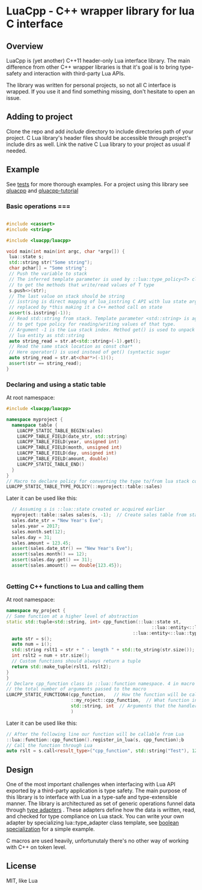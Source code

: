 # LuaCpp - C++ wrapper library for lua C interface #

## Overview ##

LuaCpp is (yet another) C++11 header-only Lua interface library. 
The main difference from other C++ wrapper libraries is that it's
goal is to bring type-safety and interaction with third-party Lua
APIs.

The library was written for personal projects, so not all C interface
is wrapped. If you use it and find something missing, don't hesitate
to open an issue.

## Adding to project ##
Clone the repo and add *include* directory to include directories path
of your project.
C Lua library's header files should be accessible through project's include
dirs as well. Link the native C Lua library to your project as usual if needed.

## Example ##

See [tests](test/luacpp_test.cpp) for more thorough examples.
For a project using this library see [qluacpp](https://github.com/elelel/qluacpp)
and [qluacpp-tutorial](https://github.com/elelel/qluacpp-tutorial)

### Basic operations ===

```c++

#include <cassert>
#include <string>

#include <luacpp/luacpp>

void main(int main(int argc, char *argv[]) {
 lua::state s;
 std::string str("Some string");
 char pchar[] = "Some string";
 // Push the variable to stack
 // The inferred template parameter is used by ::lua::type_policy<T> class
 // to get the methods that write/read values of T type
 s.push<>(str);
 // The last value on stack should be string
 // isstring is direct mapping of lua_isstring C API with lua state argument
 // replaced by *this making it a C++ method call on state
 assert(s.isstring(-1));
 // Read std::string from stack. Template parameter <std::string> is again used
 // to get type policy for reading/writing values of that type.
 // Argument -1 is the Lua stack index. Method get() is used to unpack
 // lua entity as std::string
 auto string_read = str.at<std::string>(-1).get();
 // Read the same stack location as const char*
 // Here operator() is used instead of get() (syntactic sugar
 auto string_read = str.at<char*>(-1)();  
 assert(str == string_read);
}
```

### Declaring and using a static table ###

At root namespace:


```c++
#include <luacpp/luacpp>

namespace myproject {
  namespace table {
    LUACPP_STATIC_TABLE_BEGIN(sales)
    LUACPP_TABLE_FIELD(date_str, std::string)
    LUACPP_TABLE_FIELD(year, unsigned int)
    LUACPP_TABLE_FIELD(month, unsigned int)
    LUACPP_TABLE_FIELD(day, unsigned int)
    LUACPP_TABLE_FIELD(amount, double)
    LUACPP_STATIC_TABLE_END()
  }
}
// Macro to declare policy for converting the type to/from lua stack contents
LUACPP_STATIC_TABLE_TYPE_POLICY(::myproject::table::sales)
```

Later it can be used like this:

```c++
  // Assuming s is ::lua::state created or acquired earlier
  myproject::table::sales sales(s, -1);  // Create sales table from stack at stack index -1
  sales.date_str = "New Year's Eve";
  sales.year = 2017;
  sales.month.set(12);
  sales.day = 31;
  sales.amount = 123.45;
  assert(sales.date_str() == "New Year's Eve");
  assert(sales.month() == 12);
  assert(sales.day.get() == 31);
  assert(sales.amount() == double{123.45});
  
```

### Getting C++ functions to Lua and calling them ###
At root namespace:

```c++
namespace my_project {
// Same function at a higher level of abstraction
static std::tuple<std::string, int> cpp_function(::lua::state st,
                                                      ::lua::entity<::lua::type_policy<std::string>> s,
                                               ::lua::entity<::lua::type_policy<int>> i) {
  auto str = s();
  auto num = i();
  std::string rslt1 = str + " - length " + std::to_string(str.size());
  int rslt2 = num + str.size();
  // Custom functions should always return a tuple
  return std::make_tuple(rslt1, rslt2);
}
}
// Declare cpp_function class in ::lua::function namespace. 4 in macro's name is
// the total number of arguments passed to the macro
LUACPP_STATIC_FUNCTION4(cpp_function,   // How the function will be called in Lua
                        ::my_roject::cpp_function,  // What function in C++ should handle the call
                        std::string, int  // Arguments that the handler will received wrapped in Lua entities
                        )
```

Later it can be used like this:

```c++
// After the following line our function will be callable from Lua
::lua::function::cpp_function().register_in_lua(s, cpp_function);b
// Call the function through Lua
auto rslt = s.call<result_type>("cpp_function", std::string("Test"), 123);

```

## Design ##

One of the most important challenges when interfacing with Lua API exported by a third-party application
is type safety. The main purpose of this library is to interface with Lua in a type-safe and type-extensible manner.
The library is architectured as set of generic operations funnel data through [type adapters](src/types) .
These adapters define how the data is written, read, and checked for type compliance on Lua stack.
You can write your own adapter by specializing lua::type_adapter class template, see [boolean specialization](src/types/boolean.hpp) for a simple example.

C macros are used heavily, unfortunutaly there's no other way of working with C++ on token level.

## License ##
MIT, like Lua

